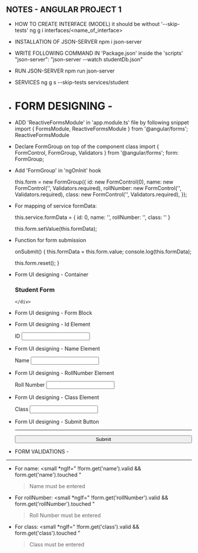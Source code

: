 ## NOTES - ANGULAR PROJECT 1

- HOW TO CREATE INTERFACE (MODEL) it should be without '--skip-tests'
  ng g i interfaces/<name_of_interface>
- INSTALLATION OF JSON-SERVER
  npm i json-server
- WRITE FOLLOWING COMMAND IN 'Package.json' inside the 'scripts'
  "json-server": "json-server --watch studentDb.json"
- RUN JSON-SERVER
  npm run json-server

- SERVICES
  ng g s --skip-tests services/student

- # FORM DESIGNING -

* ADD 'ReactiveFormsModule' in 'app.module.ts' file by following snippet
  import { FormsModule, ReactiveFormsModule } from '@angular/forms';
  ReactiveFormsModule

* Declare FormGroup on top of the component class
  import { FormControl, FormGroup, Validators } from '@angular/forms';
  form: FormGroup;

* Add 'FormGroup' in 'ngOnInit' hook

  this.form = new FormGroup({
  id: new FormControl(0),
  name: new FormControl('', Validators.required),
  rollNumber: new FormControl('', Validators.required),
  class: new FormControl('', Validators.required),
  });

* For mapping of service formData:

  this.service.formData = {
  id: 0,
  name: '',
  rollNumber: '',
  class: ''
  }

  this.form.setValue(this.formData);

* Function for form submission

  onSubmit() {
  this.formData = this.form.value;
  console.log(this.formData);

  this.form.reset();
  }

* Form UI designing - Container

  <div class="container">
    <div class="card">
      <div class="card-header">
        <h3>Student Form</h3>
      </div>
      <div class="card-content">
        <!-- Put Form here -->

      </div>

    </div>
  </div>

* Form UI designing - Form Block
  <form [formGroup]="form" (ngSubmit)="onSubmit()">
    <!-- Put Form Input Elemets here -->

  </form>

* Form UI designing - Id Element
    <div class="form-group m-2">
    <label for="id">ID</label>
    <input
      formControlName="id"
      id="id"
      name="id"
      class="form-control"
      readonly
    />
    <!-- Put Validation here -->
  </div>

* Form UI designing - Name Element
    <div class="form-group m-2">
    <label for="name">Name</label>
    <input
      formControlName="name"
      id="name"
      name="name"
      class="form-control"
      readonly
    />
    <!-- Put Validation here -->
  </div>

* Form UI designing - RollNumber Element
    <div class="form-group m-2">
    <label for="id">Roll Number</label>
    <input
      formControlName="rollNumber"
      id="rollNumber"
      name="rollNumber"
      class="form-control"
      readonly
    />
    <!-- Put Validation here -->
  </div>

* Form UI designing - Class Element
    <div class="form-group m-2">
    <label for="id">Class</label>
    <input
      formControlName="class"
      id="class"
      name="class"
      class="form-control"
      readonly
    />
    <!-- Put Validation here -->
  </div>

* Form UI designing - Submit Button
  <hr />
  <button
    type="submit"
    class="btn btn-block btn-secondary"
    style="width: 100%"
    [disabled]="!this.form.valid"
  >
    Submit
  </button>

- FORM VALIDATIONS -

---

- For name:
  <small
  \*ngIf="
  !form.get('name').valid && form.get('name').touched
  "

  > Name must be entered
  > </small>

- For rollNumber:
  <small
  \*ngIf="
  !form.get('rollNumber').valid && form.get('rollNumber').touched
  "

  > Roll Number must be entered
  > </small>

- For class:
  <small
  \*ngIf="
  !form.get('class').valid && form.get('class').touched
  "
  > Class must be entered
  > </small>
